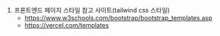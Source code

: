 
1. 프론트엔드 페이지 스타일 참고 사이트(tailwind css 스타일)
	- https://www.w3schools.com/bootstrap/bootstrap_templates.asp
	- https://vercel.com/templates